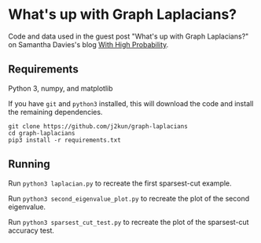 # What's up with Graph Laplacians?

Code and data used in the guest post "What's up with Graph Laplacians?" on
Samantha Davies's blog [With High Probability](https://samidavies.wordpress.com).

## Requirements

Python 3, numpy, and matplotlib

If you have `git` and `python3` installed, this will download the code and install the remaining dependencies.

```
git clone https://github.com/j2kun/graph-laplacians
cd graph-laplacians
pip3 install -r requirements.txt
```

## Running

Run `python3 laplacian.py` to recreate the first sparsest-cut example.

Run `python3 second_eigenvalue_plot.py` to recreate the plot of the second eigenvalue.

Run `python3 sparsest_cut_test.py` to recreate the plot of the sparsest-cut accuracy test.
